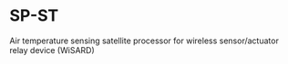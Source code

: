 # SP-ST
Air temperature sensing satellite processor for wireless sensor/actuator relay device (WiSARD) 

